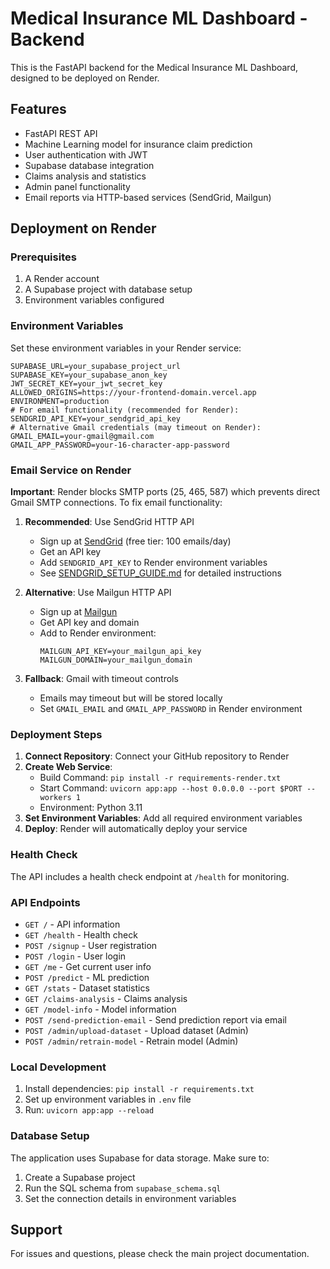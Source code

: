 # Medical Insurance ML Dashboard - Backend

This is the FastAPI backend for the Medical Insurance ML Dashboard, designed to be deployed on Render.

## Features

- FastAPI REST API
- Machine Learning model for insurance claim prediction
- User authentication with JWT
- Supabase database integration
- Claims analysis and statistics
- Admin panel functionality
- Email reports via HTTP-based services (SendGrid, Mailgun)

## Deployment on Render

### Prerequisites

1. A Render account
2. A Supabase project with database setup
3. Environment variables configured

### Environment Variables

Set these environment variables in your Render service:

```
SUPABASE_URL=your_supabase_project_url
SUPABASE_KEY=your_supabase_anon_key
JWT_SECRET_KEY=your_jwt_secret_key
ALLOWED_ORIGINS=https://your-frontend-domain.vercel.app
ENVIRONMENT=production
# For email functionality (recommended for Render):
SENDGRID_API_KEY=your_sendgrid_api_key
# Alternative Gmail credentials (may timeout on Render):
GMAIL_EMAIL=your-gmail@gmail.com
GMAIL_APP_PASSWORD=your-16-character-app-password
```

### Email Service on Render

**Important**: Render blocks SMTP ports (25, 465, 587) which prevents direct Gmail SMTP connections. To fix email functionality:

1. **Recommended**: Use SendGrid HTTP API
   - Sign up at [SendGrid](https://sendgrid.com/) (free tier: 100 emails/day)
   - Get an API key
   - Add `SENDGRID_API_KEY` to Render environment variables
   - See [SENDGRID_SETUP_GUIDE.md](SENDGRID_SETUP_GUIDE.md) for detailed instructions

2. **Alternative**: Use Mailgun HTTP API
   - Sign up at [Mailgun](https://www.mailgun.com/)
   - Get API key and domain
   - Add to Render environment:
     ```
     MAILGUN_API_KEY=your_mailgun_api_key
     MAILGUN_DOMAIN=your_mailgun_domain
     ```

3. **Fallback**: Gmail with timeout controls
   - Emails may timeout but will be stored locally
   - Set `GMAIL_EMAIL` and `GMAIL_APP_PASSWORD` in Render environment

### Deployment Steps

1. **Connect Repository**: Connect your GitHub repository to Render
2. **Create Web Service**: 
   - Build Command: `pip install -r requirements-render.txt`
   - Start Command: `uvicorn app:app --host 0.0.0.0 --port $PORT --workers 1`
   - Environment: Python 3.11
3. **Set Environment Variables**: Add all required environment variables
4. **Deploy**: Render will automatically deploy your service

### Health Check

The API includes a health check endpoint at `/health` for monitoring.

### API Endpoints

- `GET /` - API information
- `GET /health` - Health check
- `POST /signup` - User registration
- `POST /login` - User login
- `GET /me` - Get current user info
- `POST /predict` - ML prediction
- `GET /stats` - Dataset statistics
- `GET /claims-analysis` - Claims analysis
- `GET /model-info` - Model information
- `POST /send-prediction-email` - Send prediction report via email
- `POST /admin/upload-dataset` - Upload dataset (Admin)
- `POST /admin/retrain-model` - Retrain model (Admin)

### Local Development

1. Install dependencies: `pip install -r requirements.txt`
2. Set up environment variables in `.env` file
3. Run: `uvicorn app:app --reload`

### Database Setup

The application uses Supabase for data storage. Make sure to:

1. Create a Supabase project
2. Run the SQL schema from `supabase_schema.sql`
3. Set the connection details in environment variables

## Support

For issues and questions, please check the main project documentation.